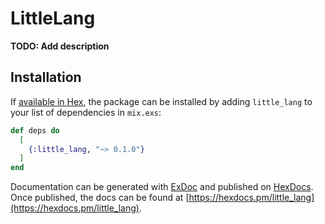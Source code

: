 # LittleLang

**TODO: Add description**

## Installation

If [available in Hex](https://hex.pm/docs/publish), the package can be installed
by adding `little_lang` to your list of dependencies in `mix.exs`:

```elixir
def deps do
  [
    {:little_lang, "~> 0.1.0"}
  ]
end
```

Documentation can be generated with [ExDoc](https://github.com/elixir-lang/ex_doc)
and published on [HexDocs](https://hexdocs.pm). Once published, the docs can
be found at [https://hexdocs.pm/little_lang](https://hexdocs.pm/little_lang).

